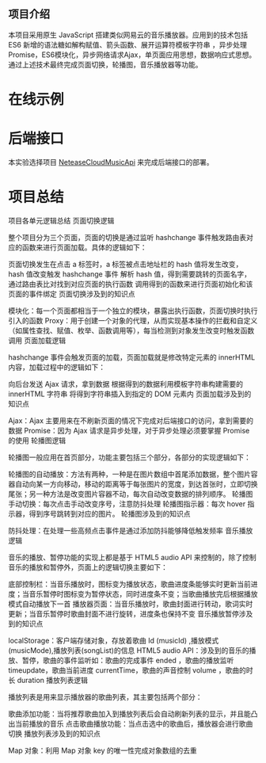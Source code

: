## 项目介绍

本项目采用原生 JavaScript 搭建类似网易云的音乐播放器。应用到的技术包括 ES6 新增的语法糖如解构赋值、箭头函数、展开运算符模板字符串 ，异步处理Promise，ES6模块化，异步网络请求Ajax，单页面应用思想，数据响应式思想。通过上述技术最终完成页面切换，轮播图，音乐播放器等功能。

# 在线示例

# 后端接口

本实验选择项目  [NeteaseCloudMusicApi](https://github.com/Binaryify/NeteaseCloudMusicApi/)  来完成后端接口的部署。


# 项目总结
项目各单元逻辑总结
页面切换逻辑

整个项目分为三个页面，页面的切换是通过监听 hashchange 事件触发路由表对应的函数来进行页面加载。具体的逻辑如下：

页面切换发生在点击 a 标签时，a 标签被点击地址栏的 hash 值将发生改变，hash 值改变触发 hashchange 事件
解析 hash 值，得到需要跳转的页面名字，通过路由表比对找到对应页面的执行函数
调用得到的函数来进行页面初始化和该页面的事件绑定
页面切换涉及到的知识点

模块化：每一个页面都相当于一个独立的模块，暴露出执行函数，页面切换时执行引入的函数
Proxy：用于创建一个对象的代理，从而实现基本操作的拦截和自定义（如属性查找、赋值、枚举、函数调用等），每当检测到对象发生改变时触发函数调用
页面加载逻辑

hashchange 事件会触发页面的加载，页面加载就是修改特定元素的 innerHTML 内容，加载过程中的逻辑如下：

向后台发送 Ajax 请求，拿到数据
根据得到的数据利用模板字符串构建需要的 innerHTML 字符串
将得到字符串插入到指定的 DOM 元素内
页面加载涉及到的知识点

Ajax：Ajax 主要用来在不刷新页面的情况下完成对后端接口的访问，拿到需要的数据
Promise：因为 Ajax 请求是异步处理，对于异步处理必须要掌握 Promise 的使用
轮播图逻辑

轮播图一般应用在首页部分，功能主要包括三个部分，各部分的实现逻辑如下：

轮播图的自动播放：方法有两种，一种是在图片数组中首尾添加数据，整个图片容器自动向某一方向移动，移动的距离等于每张图片的宽度，到达首张时，立即切换尾张；另一种方法是改变图片容器不动，每次自动改变数据的排列顺序。
轮播图手动切换：每次点击手动改变序号，注意防抖处理
轮播图指示器：每次 hover 指示器，得到序号跳转到对应的图片。
轮播图涉及到的知识点

防抖处理：在处理一些高频点击事件是通过添加防抖能够降低触发频率
音乐播放逻辑

音乐的播放、暂停功能的实现上都是基于 HTML5 audio API 来控制的，除了控制音乐的播放和暂停外，页面上的逻辑切换主要如下：

底部控制栏：当音乐播放时，图标变为播放状态，歌曲进度条能够实时更新当前进度；当音乐暂停时图标变为暂停状态，同时进度条不变；当歌曲播放完后根据播放模式自动播放下一首
播放器页面：当音乐播放时，歌曲封面进行转动，歌词实时更新；当音乐暂停时歌曲封面不进行旋转，进度条也保持不变
音乐播放暂停涉及到的知识点

localStorage：客户端存储对象，存放着歌曲 Id (musicId) ,播放模式(musicMode),播放列表(songList)的信息
HTML5 audio API：涉及到的音乐的播放、暂停，歌曲的事件监听如：歌曲的完成事件 ended ，歌曲的播放监听 timeupdate，歌曲当前进度 currentTime，歌曲的声音控制 volume ，歌曲的时长 duration
播放列表逻辑

播放列表是用来显示播放器的歌曲列表，其主要包括两个部分：

歌曲添加功能：当将推荐歌曲加入到播放列表后会自动刷新列表的显示，并且能凸出当前播放的音乐
点击歌曲播放功能：当点击选中的歌曲后，播放器会进行歌曲切换
播放列表涉及到的知识点

Map 对象：利用 Map 对象 key 的唯一性完成对象数组的去重

